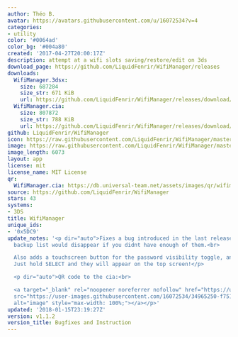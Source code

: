 ```yaml
---
author: Théo B.
avatar: https://avatars.githubusercontent.com/u/16072534?v=4
categories:
- utility
color: '#0064ad'
color_bg: '#004a80'
created: '2017-04-27T20:00:17Z'
description: attempt at a wifi slots saving/restore/edit on 3ds
download_page: https://github.com/LiquidFenrir/WifiManager/releases
downloads:
  WifiManager.3dsx:
    size: 687284
    size_str: 671 KiB
    url: https://github.com/LiquidFenrir/WifiManager/releases/download/v1.1.2/WifiManager.3dsx
  WifiManager.cia:
    size: 807872
    size_str: 788 KiB
    url: https://github.com/LiquidFenrir/WifiManager/releases/download/v1.1.2/WifiManager.cia
github: LiquidFenrir/WifiManager
icon: https://raw.githubusercontent.com/LiquidFenrir/WifiManager/master/meta/icon.png
image: https://raw.githubusercontent.com/LiquidFenrir/WifiManager/master/meta/banner.png
image_length: 6073
layout: app
license: mit
license_name: MIT License
qr:
  WifiManager.cia: https://db.universal-team.net/assets/images/qr/wifimanager-cia.png
source: https://github.com/LiquidFenrir/WifiManager
stars: 43
systems:
- 3DS
title: WifiManager
unique_ids:
- '0x5DC9'
update_notes: '<p dir="auto">Fixes a bug introduced in the last release, sorry! The
  backup list would disappear if you didnt have enough of them.<br>

  Also adds a touchscreen button for the password visibility toggle, and instructions!
  Just hold SELECT and they will appear on the top screen!</p>

  <p dir="auto">QR code to the cia:<br>

  <a target="_blank" rel="noopener noreferrer nofollow" href="https://user-images.githubusercontent.com/16072534/34965250-f751cc9a-fa52-11e7-81cb-826bedeaa94d.png"><img
  src="https://user-images.githubusercontent.com/16072534/34965250-f751cc9a-fa52-11e7-81cb-826bedeaa94d.png"
  alt="image" style="max-width: 100%;"></a></p>'
updated: '2018-01-15T23:19:27Z'
version: v1.1.2
version_title: Bugfixes and Instruction
---
```

